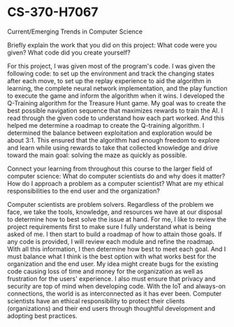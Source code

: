 # CS-370-H7067
Current/Emerging Trends in Computer Science

Briefly explain the work that you did on this project: What code were you given? What code did you create yourself?

For this project, I was given most of the program's code. I was given the following code: to set up the environment and track the changing states after each move, to set up the replay experience to aid the algorithm in learning, the complete neural network implementation, and the play function to execute the game and inform the algorithm when it wins. I developed the Q-Training algorithm for the Treasure Hunt game. My goal was to create the best possible navigation sequence that maximizes rewards to train the AI. I read through the given code to understand how each part worked. And this helped me determine a roadmap to create the Q-training algorithm. I determined the balance between exploitation and exploration would be about 3:1. This ensured that the algorithm had enough freedom to explore and learn while using rewards to take that collected knowledge and drive toward the main goal: solving the maze as quickly as possible.

Connect your learning from throughout this course to the larger field of computer science:
  What do computer scientists do and why does it matter?
  How do I approach a problem as a computer scientist?
  What are my ethical responsibilities to the end user and the organization?

  Computer scientists are problem solvers. Regardless of the problem we face, we take the tools, knowledge, and resources we have at our disposal to determine how to best solve the issue at hand. For me, I like to review the project requirements first to make sure I fully understand what is being asked of me. I then start to build a roadmap of how to attain those goals. If any code is provided, I will review each module and refine the roadmap. With all this information, I then determine how best to meet each goal. And I must balance what I think is the best option with what works best for the organization and the end user. My idea might create bugs for the existing code causing loss of time and money for the organization as well as frustration for the users' experience. I also must ensure that privacy and security are top of mind when developing code. With the IoT and always-on connections, the world is as interconnected as it has ever been. Computer scientists have an ethical responsibility to protect their clients (organizations) and their end users through thoughtful development and adopting best practices.
